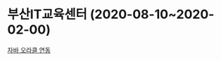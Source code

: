 # 부산IT교육센터 (2020-08-10~2020-02-00)
[자바 오라클 연동](https://github.com/yunjinhyeong/javaEclipse/tree/master/web_booklist)

